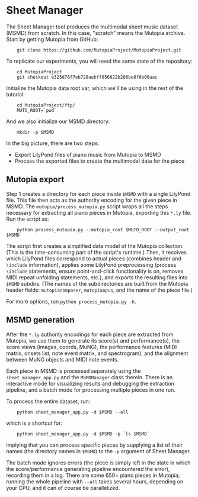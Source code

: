 
Sheet Manager
=============

The Sheet Manager tool produces the multimodal sheet music dataset (MSMD)
from scratch. In this case, "scratch" means the Mutopia archive.
Start by getting Mutopia from GitHub:

```
    git clone https://github.com/MutopiaProject/MutopiaProject.git
```

To replicate our experiments, you will need the same state of the repository:

```
    cd MutopiaProject
    git checkout e325d76f7eb728aebff056822b286be8f6b06aac
```

Initialize the Mutopia data root var, which we'll be using in the rest of the
tutorial:

```
    cd MutopiaProject/ftp/
    MUTO_ROOT=`pwd`
```

And we also initialize our MSMD directory:

```
    mkdir -p $MSMD
```

In the big picture, there are two steps:

* Export LilyPond files of piano music from Mutopia to MSMD
* Process the exported files to create the multimodal data for the piece

Mutopia export
--------------

Step 1 creates a directory for each piece inside `$MSMD` with a single
LilyPond file. This file then acts as the authority encoding for the given
piece in MSMD. The ``mutopia/process_mutopia.py`` script wraps all the steps
necessary for extracting all piano pieces in Mutopia, exporting this `*.ly`
file. Run the script as:

```
    python process_mutopia.py --mutopia_root $MUTO_ROOT --output_root $MSMD
```

The script first creates a simplified data model of the Mutopia collection.
(This is the time-consuming part of the script's runtime.) Then, it
resolves which LilyPond files correspond to actual pieces (combines header
and `\include` information), applies some LilyPond preprocessing (process
`\include` statements, ensure point-and-click functionality is on, removes
MIDI repeat unfolding statements, etc.), and exports the resulting files
into `$MSMD` subdirs. (The names of the subdirectories are built from the
Mutopia header fields: `mutopiacomposer`, `mutopiaopus`, and the name
of the piece file.)

For more options, run `python process_mutopia.py -h`.


MSMD generation
---------------

After the `*.ly` authority encodings for each piece are extracted from Mutopia,
we use them to generate its score(s) and performance(s), the score views
(images, coords, MuNG), the performance features (MIDI matrix, onsets list,
note event matrix, and spectrogram), and the alignment between MuNG objects
and MIDI note events.

Each piece in MSMD is processed separately using the `sheet_manager_app.py`
and the `MSMDManager` class therein. There is an interactive mode
for visualizing results and debugging the extraction pipeline, and a batch
mode for processing multiple pieces in one run.

To process the entire dataset, run:

```
    python sheet_manager_app.py -d $MSMD --all
```

which is a shortcut for:

```
    python sheet_manager_app.py -d $MSMD -p `ls $MSMD`
```

implying that you can process specific pieces by supplying a list of their
names (the directory names in `$MSMD`) to the `-p` argument of Sheet Manager.

The batch mode ignores errors (the piece is simply left in the state in which
the score/performance generating pipeline encountered the error), recording
them in a log. There are some 650+ piano pieces in Mutopia; running the whole
pipeline with `--all` takes several hours, depending on your CPU, and it can
of course be parallelized.
